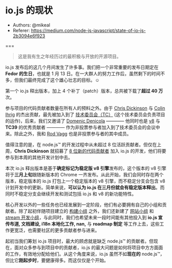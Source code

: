 # io.js 的现状

- Authors: @mikeal
- Referer: https://medium.com/node-js-javascript/state-of-io-js-2b3094e6f923

===

> 这是我有生之年经历过的最积极与开放的开源项目。

io.js 发布后的这几个月间发生了许多事。我们把一个非常重要的发布日期定在 **Fedor 的生日**，也就是 1 月 13 日。在一大群人的努力工作后，虽然剩下的时间不多，但我们最终完成了这个雄心壮志的目标。☺

第一个 io.js 释出版本，加上 4 个补丁（patch）版本，总共被下载了**超过 40 万**次。

参与项目的代码贡献者数量在所有人的预料之外。由于 [Chris Dickinson](https://github.com/chrisdickinson) 与 [Colin Ihrig](https://github.com/cjihrig) 的杰出贡献，最先被加入到了 [技术委员会（TC）](https://github.com/iojs/io.js/blob/v1.x/GOVERNANCE.md#iojs-project-governance) (这个技术委员会负责项目的运作)，后来，我们又邀请了 [Domenic Denicola](https://github.com/domenic) ———— 他同时也是 [v8](https://twitter.com/rvagg/status/558378711624343552) 与 **TC39** 的优秀贡献者 ———— 作为非投票参与者加入到了技术委员会的会议中来。除此之外，我和 [Rod Vagg](https://github.com/rvagg) 也是非投票参与者的其中成员。

值得注意的是，在 node.js™ 的开发过程中从未超过 8 位活跃贡献者。但仅在上周，**Chris Dickinson** 就招募了 [8 位新的代码贡献者](https://github.com/iojs/io.js/issues/234#issuecomment-71097752) 加入 io.js 的开发，他们将要参与到本周的其他开发计划中去。

本次 io.js 释出版本是基于**确定标记为稳定版 v8 引擎**发布的，这个版本的 v8 引擎将于**三月上旬**跟随新版本的 Chrome 一齐发布。从此开始，我们会同时存在两个版本，稳定版本的 io.js 打包上一个稳定版本的 v8 引擎，而不稳定分支会包含 v8 计划开发中的更新。简单来说，**可以认为 io.js 在三月份就会有稳定版本释出**。而同时不稳定分支会继续开发和测试包括 io.js 和 v8 的新功能特性。

核心开发以外的一些任务也已经发展到一定阶段，他们有必要拥有自己的小组和贡献者。除了起初伴随项目建立的 [构建小组](https://github.com/iojs/build) 之外，我们还新建了 [网站小组](https://github.com/iojs/website) 和 [stream 开发小组](https://github.com/iojs/readable-stream)，与此同时，我们也希望未来一段时间能有其他投入到 **io.js 宣传布道, 文档建设, i18n 本地化工作, nan,** 与 **roadmap 制定** 等工作上去，这些工作更宽泛，也需要社区的更多贡献者参与进来。

起初当我们筹划 io.js 项目时，最大的顾虑就是缺乏 node.js™ 的贡献者。但现在，面对众多参与到项目中的贡献者，io.js 的最大问题是如何将项目中方方面面的工作，有效地分配给他们。从这个角度来说，io.js 虽然不如**现在的** node.js™，但比它**刚起步时**，要健康得多。而这仅仅是个开始。
